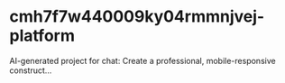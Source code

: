 # cmh7f7w440009ky04rmmnjvej-platform
AI-generated project for chat: Create a professional, mobile-responsive construct...
